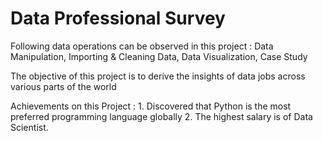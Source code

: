 # Data Professional Survey

Following data operations can be observed in this project : 
    Data Manipulation, Importing & Cleaning Data, Data Visualization, Case Study

The objective of this project is to derive the insights of data jobs across various parts of the world

Achievements on this Project : 
    1. Discovered that Python is the most preferred programming language globally 
    2. The highest salary is of Data Scientist.
